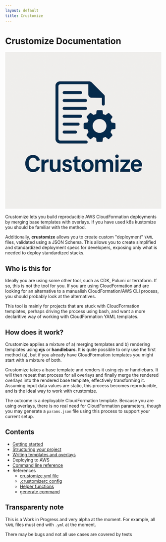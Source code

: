 ```yaml
---
layout: default
title: Crustomize
---
```


# Crustomize Documentation

![Crustomize logo](./crustomize_logo.png)

Crustomize lets you build reproducible AWS CloudFormation deployments
by merging base templates with overlays. If you have used k8s kustomize
you should be familiar with the method.

Additionally, **crustomize** allows you to create custom "deployment" `YAML` files, validated
using a JSON Schema. This allows you to create simplified and standardized
deployment specs for developers, exposing only what is needed to deploy
standardized stacks.

## Who is this for

Ideally you are using some other tool, such as CDK, Pulumi or terraform.
If so, this is not the tool for you. If you are using CloudFormation and
are looking for an alternative to a manualish CloudFormation/AWS CLI process, you
should probably look at the alternatives.

This tool is mainly for projects that are stuck with CloudFormation templates,
perhaps driving the process using bash, and want a more declaritive
way of working with CloudFormation YAML templates.

## How does it work?

Crustomize applies a mixture of a) merging templates and b) rendering
templates using **ejs** or **handlebars**. It is quite possible to only
use the first method (a), but if you already have CloudFormation templates
you might start with a mixture of both.

Crustomize takes a base template and renders it using ejs or handlebars.
It will then repeat that process for all overlays and finally merge
the rendered overlays into the rendered base template, effectively
transforming it. Assuming input data values are static, this process
becomes reproducible, and is the ideal way to work with crustomize.

The outcome is a deployable CloudFormation template. Because you are using
overlays, there is no real need for CloudFormation parameters, though you
may generate a `params.json` file using this process to support your current
setup.

## Contents

- [Getting started](getting-started.md)
- [Structuring your project](project-structure.md)
- [Writing templates and overlays](writing-templates-and-overlays.md)
- Deploying to AWS
- [Command line reference](commands.md)
- References
  - [crustomize.yml file](crustomize-yml.md)
  - [.crustomizerc config](config-file.md)
  - [Helper functions](helpers.md)
  - [generate command](generate.md)

## Transparenty note
This is a Work in Progress and very alpha at the moment. For example, all
`YAML` files must end with `.yml` at the moment.

There may be bugs and not all use cases are covered by tests